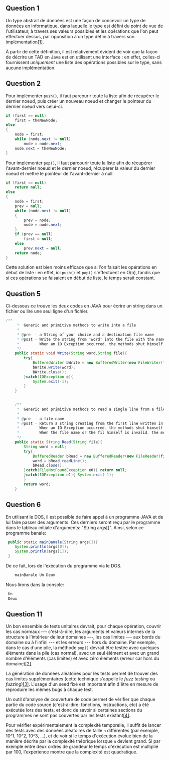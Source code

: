 Question 1
----------

Un type abstrait de données est une façon de concevoir un type de données en informatique, dans laquelle le type est défini du point de vue de l'utilisateur, à travers ses valeurs possibles et les opérations que l'on peut effectuer dessus, par opposition à un type défini à travers son implémentation[[1]][adtwiki].

À partir de cette définition, il est relativement évident de voir que la façon de décrire un TAD en Java est en utilisant une interface : en effet, celles-ci fournissent *uniquement* une liste des opérations possibles sur le type, sans aucune implémentation.


Question 2
----------

Pour implémenter `push()`, il faut parcourir toute la liste afin de récupérer le dernier noeud, puis créer un nouveau noeud et changer le pointeur du dernier noeud vers celui-ci.

```java
if (first == null)
    first = theNewNode;
else
{
    node = first;
    while (node.next != null)
        node = node.next;
    node.next = theNewNode;
}
```

Pour implémenter `pop()`, il faut parcourir toute la liste afin de récupérer l'avant-dernier noeud et le dernier noeud, récupérer la valeur du dernier noeud et mettre le pointeur de l'avant-dernier à null.

```java
if (first == null)
    return null;
else
{
    node = first;
    prev = null;
    while (node.next != null)
    {
        prev = node;
        node = node.next;
    }
    if (prev == null)
        first = null;
    else
        prev.next = null;
    return node;
}
```

Cette solution est bien moins efficace que si l'on faisait les opérations en début de liste : en effet, ici `push()` et `pop()` s'effectuent en O(n), tandis que si ces opérations se faisaient en début de liste, le temps serait constant.

Question 5
-----------
Ci-dessous ce trouve les deux codes en JAVA pour écrire un string dans un fichier ou lire une seul ligne d'un fichier.
```java
/**
     *  Generic and primitive methods to write into a file
     * 
     * @pre  - a String of your choice and a destination file name
     * @post - Write the string from "word" into the file with the name from "file"
     *         When an IO Exception occurred, the methods shut himself down.
     */
	public static void Write(String word,String file){
		try{
			BufferedWriter bWrite = new BufferedWriter(new FileWriter(file));
			bWrite.write(word);
			bWrite.close();
		}catch(IOException e){
			System.exit(-1);
		}
	}
	
```
```java
    /**
     *  Generic and primitive methods to read a single line from a file
     * 
     * @pre  - a file name
     * @post - Return a string creating from the first line written in the file
     *         When an IO Exception occurred, the methods shut himself down
     *         When the file name or the fil himself is invalid, the methods return null.
     */
	public static String Read(String file){
		String word = null;
		try{
			BufferedReader bRead = new BufferedReader(new FileReader(file));
			word = bRead.readLine();
			bRead.close();
		}catch(FileNotFoundException e0){ return null; 
		}catch(IOException e1){ System.exit(-1);
		}
		return word;
	}
```

Question 6
-----------
 En utilisant le DOS, il est possible de faire appel à un programme JAVA et de lui faire passer des arguments. Ces derniers seront reçu par le programme dans le tableau initiale d'arguments: "String args[]". Ainsi, selon ce programme banale:
```java
 public static mainBanale(String args[]){
    System.println(args[0]);
    System.println(args[1]);
 }
```
 De ce fait, lors de l'exécution du programme via le DOS. 
```java
    mainBanale Un Deux
```
 Nous lirons dans la console:
```java
 Un
 Deux
 ```
Question 11
-----------

Un bon ensemble de tests unitaires devrait, pour chaque opération, couvrir les cas normaux --- c'est-à-dire, les arguments et valeurs internes de la structure à l'intérieur de leur domaines ---, les cas limites --- aux bords du domaine ou à l'infini --- et les erreurs --- hors du domaine. Par exemple, dans le cas d'une pile, la méthode `pop()` devrait être testée avec quelques éléments dans la pile (cas normal), avec un seul élément et avec un grand nombre d'éléments (cas limites) et avec zéro éléments (erreur car hors du domaine)[[2]][gooddstests].

La génération de données aléatoires pour les tests permet de trouver des cas limites supplémentaires (cette technique s'appelle le *fuzz testing* ou *fuzzing*)[[3]][fuzztesting]. L'usage d'un seed fixé est important afin d'être en mesure de reproduire les mêmes bugs à chaque test.

Un outil d'analyse de couverture de code permet de vérifier que chaque partie du code source (c'est-à-dire: fonctions, instructions, etc) a été exécutée lors des tests, et donc de savoir si certaines sections du programmes ne sont pas couvertes par les tests existant[[4]][codecoverage].

Pour vérifier expérimentalement la complexité temporelle, il suffit de lancer des tests avec des données aléatoires de taille `n` différentes (par exemple, 10^1, 10^2, 10^3, ...), et de voir si le temps d'exécution évolue bien de la manière décrite par la complexité théorique lorsque `n` devient grand. Si par exemple entre deux ordres de grandeur le temps d'exécution est multiplié par 100, l'expérience montre que la complexité est quadratique.

[adtwiki]: https://en.wikipedia.org/wiki/Abstract_data_type
[gooddstests]: https://courses.cs.washington.edu/courses/cse373/05wi/slides/testingds-1.ppt
[fuzztesting]: https://en.wikipedia.org/wiki/Fuzz_testing
[codecoverage]: https://en.wikipedia.org/wiki/Code_coverage
